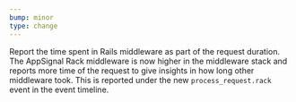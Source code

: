 ```yaml
---
bump: minor
type: change
---
```


Report the time spent in Rails middleware as part of the request duration. The AppSignal Rack middleware is now higher in the middleware stack and reports more time of the request to give insights in how long other middleware took. This is reported under the new `process_request.rack` event in the event timeline.
